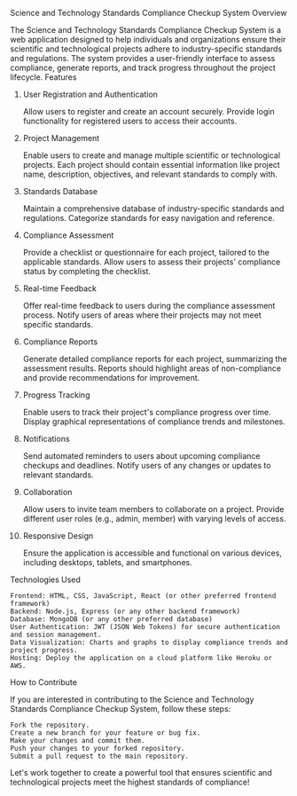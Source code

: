 Science and Technology Standards Compliance Checkup System
Overview

The Science and Technology Standards Compliance Checkup System is a web application designed to help individuals and organizations ensure their scientific and technological projects adhere to industry-specific standards and regulations. The system provides a user-friendly interface to assess compliance, generate reports, and track progress throughout the project lifecycle.
Features
1. User Registration and Authentication

    Allow users to register and create an account securely.
    Provide login functionality for registered users to access their accounts.

2. Project Management

    Enable users to create and manage multiple scientific or technological projects.
    Each project should contain essential information like project name, description, objectives, and relevant standards to comply with.

3. Standards Database

    Maintain a comprehensive database of industry-specific standards and regulations.
    Categorize standards for easy navigation and reference.

4. Compliance Assessment

    Provide a checklist or questionnaire for each project, tailored to the applicable standards.
    Allow users to assess their projects' compliance status by completing the checklist.

5. Real-time Feedback

    Offer real-time feedback to users during the compliance assessment process.
    Notify users of areas where their projects may not meet specific standards.

6. Compliance Reports

    Generate detailed compliance reports for each project, summarizing the assessment results.
    Reports should highlight areas of non-compliance and provide recommendations for improvement.

7. Progress Tracking

    Enable users to track their project's compliance progress over time.
    Display graphical representations of compliance trends and milestones.

8. Notifications

    Send automated reminders to users about upcoming compliance checkups and deadlines.
    Notify users of any changes or updates to relevant standards.

9. Collaboration

    Allow users to invite team members to collaborate on a project.
    Provide different user roles (e.g., admin, member) with varying levels of access.

10. Responsive Design

    Ensure the application is accessible and functional on various devices, including desktops, tablets, and smartphones.

Technologies Used

    Frontend: HTML, CSS, JavaScript, React (or other preferred frontend framework)
    Backend: Node.js, Express (or any other backend framework)
    Database: MongoDB (or any other preferred database)
    User Authentication: JWT (JSON Web Tokens) for secure authentication and session management.
    Data Visualization: Charts and graphs to display compliance trends and project progress.
    Hosting: Deploy the application on a cloud platform like Heroku or AWS.

How to Contribute

If you are interested in contributing to the Science and Technology Standards Compliance Checkup System, follow these steps:

    Fork the repository.
    Create a new branch for your feature or bug fix.
    Make your changes and commit them.
    Push your changes to your forked repository.
    Submit a pull request to the main repository.

Let's work together to create a powerful tool that ensures scientific and technological projects meet the highest standards of compliance!